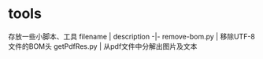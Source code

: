# tools
存放一些小脚本、工具
filename | description
-|-
remove-bom.py | 移除UTF-8文件的BOM头
getPdfRes.py | 从pdf文件中分解出图片及文本



